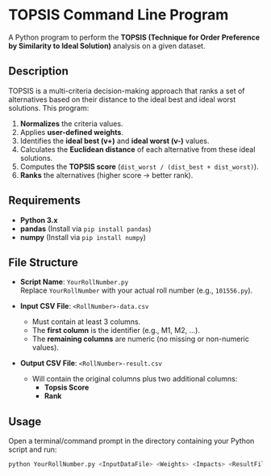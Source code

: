# TOPSIS Command Line Program

A Python program to perform the **TOPSIS (Technique for Order Preference by Similarity to Ideal Solution)** analysis on a given dataset.

## Description

TOPSIS is a multi-criteria decision-making approach that ranks a set of alternatives based on their distance to the ideal best and ideal worst solutions. This program:

1. **Normalizes** the criteria values.
2. Applies **user-defined weights**.
3. Identifies the **ideal best (v+)** and **ideal worst (v-)** values.
4. Calculates the **Euclidean distance** of each alternative from these ideal solutions.
5. Computes the **TOPSIS score** (`dist_worst / (dist_best + dist_worst)`).
6. **Ranks** the alternatives (higher score → better rank).

## Requirements

- **Python 3.x**
- **pandas** (Install via `pip install pandas`)
- **numpy** (Install via `pip install numpy`)

## File Structure

- **Script Name**: `YourRollNumber.py`  
  Replace `YourRollNumber` with your actual roll number (e.g., `101556.py`).

- **Input CSV File**: `<RollNumber>-data.csv`  
  - Must contain at least 3 columns.
  - The **first column** is the identifier (e.g., M1, M2, ...).
  - The **remaining columns** are numeric (no missing or non-numeric values).

- **Output CSV File**: `<RollNumber>-result.csv`  
  - Will contain the original columns plus two additional columns:  
    - **Topsis Score**  
    - **Rank**

## Usage

Open a terminal/command prompt in the directory containing your Python script and run:

```bash
python YourRollNumber.py <InputDataFile> <Weights> <Impacts> <ResultFileName>
```

